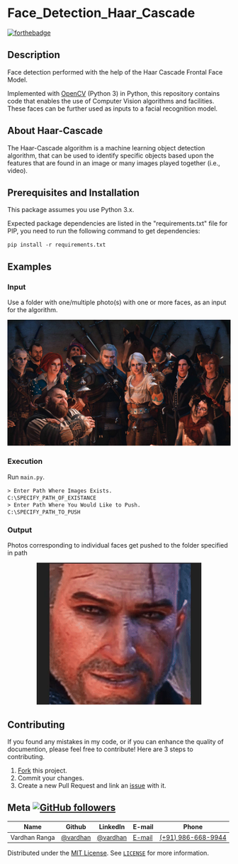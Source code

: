 # Face_Detection_Haar_Cascade

[![forthebadge](https://forthebadge.com/images/badges/made-with-python.svg)](https://forthebadge.com)

## Description

Face detection performed with the help of the Haar Cascade Frontal Face Model.

Implemented with [OpenCV](https://pypi.org/project/opencv-python/) (Python 3) in Python, this repository contains code that enables the use of Computer Vision algorithms and facilities. These faces can be further used as inputs to a facial recognition model.

## About Haar-Cascade

The Haar-Cascade algorithm is a machine learning object detection algorithm, that can be used to identify specific objects based upon the features that are found in an image or many images played together (i.e., video).

## Prerequisites and Installation

This package assumes you use Python 3.x.

Expected package dependencies are listed in the "requirements.txt" file for PIP, you need to run the following command to get dependencies:
```
pip install -r requirements.txt
```

## Examples

### Input

Use a folder with one/multiple photo(s) with one or more faces, as an input for the algorithm.


<p align = "center" ><img src="assets/family.jpg"> </p>



### Execution

Run ```main.py```.


```
> Enter Path Where Images Exists.
C:\SPECIFY_PATH_OF_EXISTANCE
> Enter Path Where You Would Like to Push.
C:\SPECIFY_PATH_TO_PUSH
```
### Output

Photos corresponding to individual faces get pushed to the folder specified in path

<p align = "center" ><img src="assets/detected_faces.gif"> </p>



## Contributing

If you found any mistakes in my code, or if you can enhance the quality of documention, please feel free to contribute!
Here are 3 steps to contributing.

1. [Fork](https://github.com/vardhanranga/Face_Detection_Haar_Cascade/fork) this project.
2. Commit your changes.
3. Create a new Pull Request and link an [issue](https://github.com/vardhanranga/Face_Detection_Haar_Cascade/issues/new) with it.


## Meta [![GitHub followers](https://img.shields.io/github/followers/vardhanranga.svg?style=social&label=Follow&maxAge=2592000)](https://github.com/vardhanranga?tab=followers)


| Name | Github | LinkedIn | E-mail | Phone|
| --- | --- | --- | --- | --- |
| Vardhan Ranga | [@vardhan](https://github.com/vardhanranga) | [@vardhan](https://www.linkedin.com/in/https://www.linkedin.com/in/srivardhan-ranga/) |[E-mail](mailto:vardhanranga@gmail.com) | [(+91) 986-668-9944](tel:+919866689944)


Distributed under the [MIT License](https://opensource.org/licenses/MIT). See [`LICENSE`](https://github.com/vardhanranga/Face_Detection_Haar_Cascade/blob/master/LICENSE) for more information.
